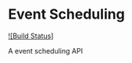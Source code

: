 # Event Scheduling

[![Build Status]](https://travis-ci.org/luiseduardogfranca/event-scheduling.svg?branch=master)

A event scheduling API
